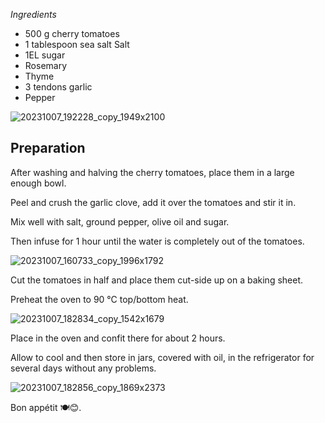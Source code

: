 _Ingredients_

-   500 g cherry tomatoes
-   1 tablespoon sea salt Salt
-   1EL sugar
-   Rosemary
-   Thyme
-   3 tendons garlic
-   Pepper

![20231007_192228_copy_1949x2100](https://ramiboutas.s3.amazonaws.com/khadija/media/images/20231007_192228_copy_1949x2100.width-800.jpg)

## Preparation

After washing and halving the cherry tomatoes, place them in a large enough bowl.

Peel and crush the garlic clove, add it over the tomatoes and stir it in.

Mix well with salt, ground pepper, olive oil and sugar.

Then infuse for 1 hour until the water is completely out of the tomatoes.

![20231007_160733_copy_1996x1792](https://ramiboutas.s3.amazonaws.com/khadija/media/images/20231007_160733_copy_1996x1792.width-800.jpg)

Cut the tomatoes in half and place them cut-side up on a baking sheet.

Preheat the oven to 90 °C top/bottom heat.

![20231007_182834_copy_1542x1679](https://ramiboutas.s3.amazonaws.com/khadija/media/images/20231007_182834_copy_1542x1679.width-800.jpg)

Place in the oven and confit there for about 2 hours.

Allow to cool and then store in jars, covered with oil, in the refrigerator for several days without any problems.

![20231007_182856_copy_1869x2373](https://ramiboutas.s3.amazonaws.com/khadija/media/images/20231007_182856_copy_1869x2373.width-800.jpg)

Bon appétit 🍽😊.
